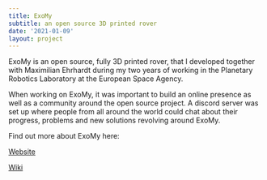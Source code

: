 ```yaml
---
title: ExoMy
subtitle: an open source 3D printed rover
date: '2021-01-09'
layout: project
---
```

ExoMy is an open source, fully 3D printed rover, that I developed together with Maximilian Ehrhardt during my two years of working in the Planetary Robotics Laboratory at the European Space Agency.

When working on ExoMy, it was important to build an online presence as well as a community around the open source project. A discord server was set up where people from all around the world could chat about their progress, problems and new solutions revolving around ExoMy.

Find out more about ExoMy here:

[Website](https://esa-prl.github.io/ExoMy/)

[Wiki](https://github.com/esa-prl/ExoMy/wiki)